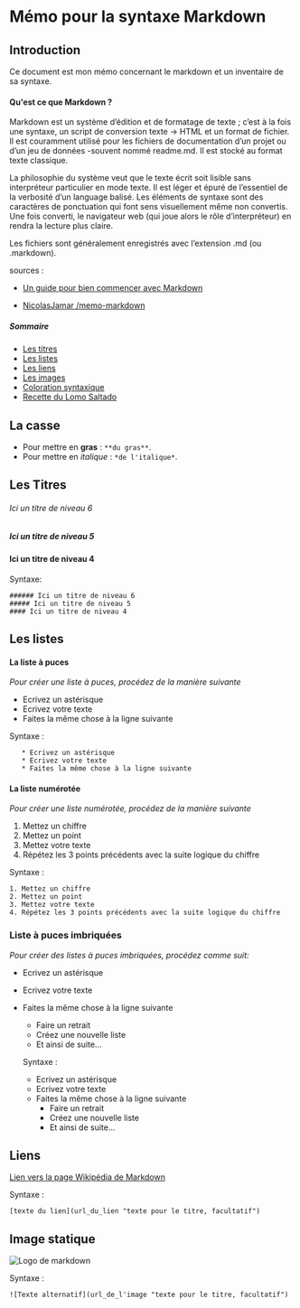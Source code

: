 # Mémo pour la syntaxe Markdown
## Introduction

Ce document est mon mémo concernant le markdown et un inventaire de sa syntaxe.


#### Qu'est ce que Markdown ?

Markdown est un système d’édition et de formatage de texte ; c’est à la fois une syntaxe, un script de conversion texte → HTML et un format de fichier. Il est couramment utilisé pour les fichiers de documentation d’un projet ou d’un jeu de données -souvent nommé readme.md. Il est stocké au format texte classique.

La philosophie du système veut que le texte écrit soit lisible sans interpréteur particulier en mode texte. Il est léger et épuré de l’essentiel de la verbosité d’un language balisé. Les éléments de syntaxe sont des caractères de ponctuation qui font sens visuellement même non convertis. Une fois converti, le navigateur web (qui joue alors le rôle d’interpréteur) en rendra la lecture plus claire.

Les fichiers sont généralement enregistrés avec l’extension .md (ou .markdown).

sources :
* [Un guide pour bien commencer avec Markdown](https://blog.wax-o.com/2014/04/tutoriel-un-guide-pour-bien-commencer-avec-markdown/)

* [NicolasJamar /memo-markdown ](https://github.com/NicolasJamar/memo-markdown)





##### Sommaire
* [Les titres](#Lestitres)
* [Les listes](https://github.com/NicolasJamar/exercice-markdown/blob/master/listes.md)
* [Les liens](https://github.com/NicolasJamar/exercice-markdown/blob/master/liens.md)
* [Les images](https://github.com/NicolasJamar/exercice-markdown/blob/master/images.md)
* [Coloration syntaxique](https://github.com/NicolasJamar/exercice-markdown/blob/master/colorsyntax.md)
* [Recette du Lomo Saltado](https://github.com/NicolasJamar/exercice-markdown/blob/master/lomo.md)

## La casse
* Pour mettre en **gras**  : `**du gras**`.
* Pour mettre en *italique*  : `*de l'italique*`.

## Les Titres


  ###### Ici un titre de niveau 6
  ##### Ici un titre de niveau 5
  #### Ici un titre de niveau 4

Syntaxe:

    ###### Ici un titre de niveau 6
    ##### Ici un titre de niveau 5
    #### Ici un titre de niveau 4


## Les listes
#### La liste à puces

*Pour créer une liste à puces, procédez de la manière suivante*

 * Ecrivez un astérisque
 * Ecrivez votre texte
 * Faites la même chose à la ligne suivante

  Syntaxe :

       * Ecrivez un astérisque
       * Ecrivez votre texte
       * Faites la même chose à la ligne suivante

#### La liste numérotée

*Pour créer une liste numérotée, procédez de la manière suivante*

  1. Mettez un chiffre
  2. Mettez un point
  3. Mettez votre texte
  4. Répétez les 3 points précédents avec la suite logique du chiffre

  Syntaxe :

    1. Mettez un chiffre
    2. Mettez un point
    3. Mettez votre texte
    4. Répétez les 3 points précédents avec la suite logique du chiffre


### Liste à puces imbriquées
  *Pour créer des listes à puces imbriquées, procédez comme suit:*

  * Ecrivez un astérisque
  * Ecrivez votre texte
  * Faites la même chose à la ligne suivante
     * Faire un retrait
     * Créez une nouvelle liste
     * Et ainsi de suite...

     Syntaxe :


      * Ecrivez un astérisque
      * Ecrivez votre texte
      * Faites la même chose à la ligne suivante
          * Faire un retrait
          * Créez une nouvelle liste
          * Et ainsi de suite...

## Liens

   [Lien vers la page Wikipédia de Markdown](https://fr.wikipedia.org/wiki/Markdown)

  Syntaxe :

    [texte du lien](url_du_lien "texte pour le titre, facultatif")



## Image statique

  ![Logo de markdown](https://upload.wikimedia.org/wikipedia/commons/thumb/4/48/Markdown-mark.svg/1200px-Markdown-mark.svg.png)

   Syntaxe :

    ![Texte alternatif](url_de_l'image "texte pour le titre, facultatif")
